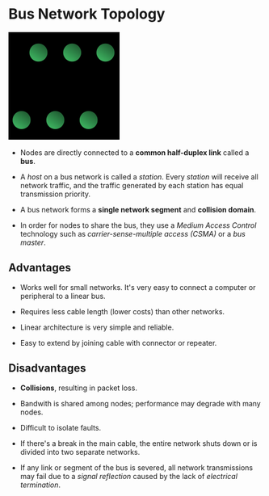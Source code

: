 # Bus Network Topology

![](2021-07-17-22-18-25.png)

* Nodes are directly connected to a **common half-duplex link** called a **bus**.

* A *host* on a bus network is called a *station*. Every *station* will receive all network traffic, and the traffic generated by each station has equal transmission priority.

* A bus network forms a **single network segment** and **collision domain**.

* In order for nodes to share the bus, they use a *Medium Access Control* technology such as *carrier-sense-multiple access (CSMA)* or a *bus master*.

## Advantages

* Works well for small networks. It's very easy to connect a computer or peripheral to a linear bus.

* Requires less cable length (lower costs) than other networks.

* Linear architecture is very simple and reliable.

* Easy to extend by joining cable with connector or repeater.

## Disadvantages

* **Collisions**, resulting in packet loss.

* Bandwith is shared among nodes; performance may degrade with many nodes.

* Difficult to isolate faults.

* If there's a break in the main cable, the entire network shuts down or is divided into two separate networks.

* If any link or segment of the bus is severed, all network transmissions may fail due to a *signal reflection* caused by the lack of *electrical termination*.

